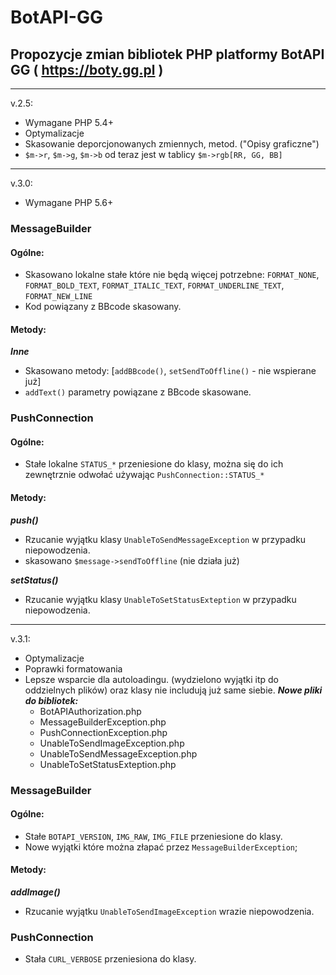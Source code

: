 # BotAPI-GG
## Propozycje zmian bibliotek PHP platformy BotAPI GG ( https://boty.gg.pl )

---

v.2.5:

* Wymagane PHP 5.4+
* Optymalizacje
* Skasowanie deporcjonowanych zmiennych, metod. ("Opisy graficzne")
* `$m->r`, `$m->g`, `$m->b` od teraz jest w tablicy `$m->rgb[RR, GG, BB]`

----

v.3.0:

* Wymagane PHP 5.6+

### MessageBuilder
#### Ogólne:
 * Skasowano lokalne stałe które nie będą więcej potrzebne: `FORMAT_NONE`, `FORMAT_BOLD_TEXT`, `FORMAT_ITALIC_TEXT`, `FORMAT_UNDERLINE_TEXT`, `FORMAT_NEW_LINE`
 * Kod powiązany z BBcode skasowany.
#### Metody:
 ***Inne***
 * Skasowano metody: [`addBBcode()`, `setSendToOffline()` - nie wspierane już]
 * `addText()` parametry powiązane z BBcode skasowane.

### PushConnection
#### Ogólne:
 * Stałe lokalne `STATUS_*` przeniesione do klasy, można się do ich zewnętrznie odwołać używając `PushConnection::STATUS_*`
#### Metody:
 ***push()***
  * Rzucanie wyjątku klasy `UnableToSendMessageException` w przypadku niepowodzenia.
  * skasowano `$message->sendToOffline` (nie działa już)

 ***setStatus()***
 * Rzucanie wyjątku klasy `UnableToSetStatusExteption` w przypadku niepowodzenia.

----

v.3.1:

* Optymalizacje
* Poprawki formatowania
* Lepsze wsparcie dla autoloadingu. (wydzielono wyjątki itp do oddzielnych plików) oraz klasy nie includują już same siebie.
 ***Nowe pliki do bibliotek:***
  * BotAPIAuthorization.php
  * MessageBuilderException.php
  * PushConnectionException.php
  * UnableToSendImageException.php
  * UnableToSendMessageException.php
  * UnableToSetStatusExteption.php

### MessageBuilder
#### Ogólne:
* Stałe `BOTAPI_VERSION`, `IMG_RAW`, `IMG_FILE` przeniesione do klasy.
* Nowe wyjątki które można złapać przez `MessageBuilderException`;
#### Metody:
 ***addImage()***
  * Rzucanie wyjątku `UnableToSendImageException` wrazie niepowodzenia.

### PushConnection
* Stała `CURL_VERBOSE` przeniesiona do klasy.
